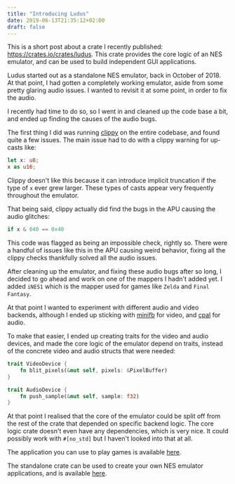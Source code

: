```yaml
---
title: "Introducing Ludus"
date: 2019-06-13T21:35:12+02:00
draft: false
---
```


This is a short post about a crate I recently published:
https://crates.io/crates/ludus. This crate provides the core logic of an NES
emulator, and can be used to build independent GUI applications.

Ludus started out as a standalone NES emulator, back in October of 2018.
At that point, I had gotten a completely working emulator, aside from
some pretty glaring audio issues. I wanted to revisit it at some point, in
order to fix the audio.

I recently had time to do so, so I went in and cleaned up the code base a bit,
and ended up finding the causes of the audio bugs.

The first thing I did was running
[clippy](https://github.com/rust-lang/rust-clippy)
on the entire codebase, and found quite a few issues. The main issue had
to do with a clippy warning for up-casts like:

```rs
let x: u8;
x as u16;
```

Clippy doesn't like this because it can introduce implicit truncation if
the type of `x` ever grew larger. These types of casts appear very frequently
throughout the emulator.

That being said, clippy actually did find the bugs in the APU causing the audio
glitches:

```rs
if x & 040 == 0x40
```

This code was flagged as being an impossible check, rightly so. There were a handful
of issues like this in the APU causing weird behavior, fixing all the clippy
checks thankfully solved all the audio issues.

After cleaning up the emulator, and fixing these audio bugs after so long,
I decided to go ahead and work on one of the mappers I hadn't added yet.
I added `iNES1` which is the mapper used for games like
`Zelda` and `Final Fantasy`.

At that point I wanted to experiment with different audio and video backends,
although I ended up sticking with [minifb](https://crates.io/crates/minifb)
for video, and [cpal](https://crates.io/crates/cpal) for audio.

To make that easier, I ended up creating traits for the video and audio devices,
and made the core logic of the emulator depend on traits, instead of the
concrete video and audio structs that were needed:

```rs
trait VideoDevice {
    fn blit_pixels(&mut self, pixels: &PixelBuffer)
}

trait AudioDevice {
    fn push_sample(&mut self, sample: f32)
}
```

At that point I realised that the core of the emulator could be split off from
the rest of the crate that depended on specific backend logic. The core logic
crate doesn't even have any dependencies, which is very nice. It could possibly
work with `#[no_std]` but I haven't looked into that at all.

The application you can use to play games is available
[here](https://github.com/cronokirby/ludus-emu).

The standalone crate can be used to create your own NES emulator applications,
and is available [here](https://crates.io/crates/ludus).
